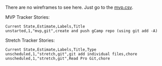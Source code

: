 There are no wireframes to see here.  Just go to the [mvp.csv](mvp.csv).

MVP Tracker Stories:
```
Current State,Estimate,Labels,Title
unstarted,1,"mvp,git",create and push gCamp repo (using git add -A)
```



Stretch Tracker Stories:
```
Current State,Estimate,Labels,Title,Type
unscheduled,1,"stretch,git",git add individual files,chore
unscheduled,1,"stretch,git",Read Pro Git,chore
```
